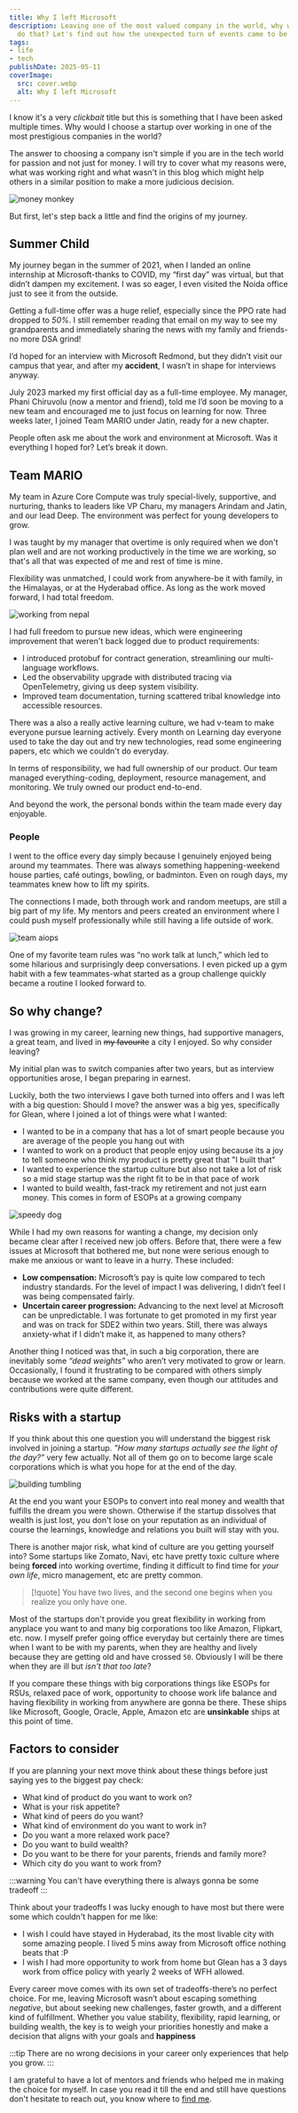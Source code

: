 ```yaml
---
title: Why I left Microsoft
description: Leaving one of the most valued company in the world, why would anyone
  do that? Let's find out how the unexpected turn of events came to be...
tags:
- life
- tech
publishDate: 2025-05-11
coverImage:
  src: cover.webp
  alt: Why I left Microsoft
---
```


I know it's a very *clickbait* title but this is something that I have been asked multiple times. Why would I choose a startup over working in one of the most prestigious companies in the world?

The answer to choosing a company isn't simple if you are in the tech world for passion and not just for money. I will try to cover what my reasons were, what was working right and what wasn't in this blog which might help others in a similar position to make a more judicious decision.

![money monkey](https://media3.giphy.com/media/v1.Y2lkPTc5MGI3NjExNGppNzc0czU0cDFnMmN6ZndjOGsxejF5aTJhc2EweGtvbHB3eng2dyZlcD12MV9pbnRlcm5hbF9naWZfYnlfaWQmY3Q9Zw/3oEdvbpl0X32bXD2Vi/giphy.gif)

But first, let's step back a little and find the origins of my journey.

## Summer Child
My journey began in the summer of 2021, when I landed an online internship at Microsoft-thanks to COVID, my “first day” was virtual, but that didn’t dampen my excitement. I was so eager, I even visited the Noida office just to see it from the outside.

Getting a full-time offer was a huge relief, especially since the PPO rate had dropped to *50%*. I still remember reading that email on my way to see my grandparents and immediately sharing the news with my family and friends-no more DSA grind!

I’d hoped for an interview with Microsoft Redmond, but they didn’t visit our campus that year, and after my **accident**, I wasn’t in shape for interviews anyway.

July 2023 marked my first official day as a full-time employee. My manager, Phani Chiruvolu (now a mentor and friend), told me I’d soon be moving to a new team and encouraged me to just focus on learning for now. Three weeks later, I joined Team MARIO under Jatin, ready for a new chapter.

People often ask me about the work and environment at Microsoft. Was it everything I hoped for? Let’s break it down.

## Team MARIO
My team in Azure Core Compute was truly special-lively, supportive, and nurturing, thanks to leaders like VP Charu, my managers Arindam and Jatin, and our lead Deep. The environment was perfect for young developers to grow.

I was taught by my manager that overtime is only required when we don't plan well and are not working productively in the time we are working, so that's all that was expected of me and rest of time is mine.

Flexibility was unmatched, I could work from anywhere-be it with family, in the Himalayas, or at the Hyderabad office. As long as the work moved forward, I had total freedom.

![working from nepal](wfh.webp)

I had full freedom to pursue new ideas, which were engineering improvement that weren't back logged due to product requirements:
- I introduced protobuf for contract generation, streamlining our multi-language workflows.
- Led the observability upgrade with distributed tracing via OpenTelemetry, giving us deep system visibility.
- Improved team documentation, turning scattered tribal knowledge into accessible resources.

There was a also a really active learning culture, we had v-team to make everyone pursue learning actively. Every month on Learning day everyone used to take the day out and try new technologies, read some engineering papers, etc which we couldn't do everyday.

In terms of responsibility, we had full ownership of our product. Our team managed everything-coding, deployment, resource management, and monitoring. We truly owned our product end-to-end.

And beyond the work, the personal bonds within the team made every day enjoyable.

### People
I went to the office every day simply because I genuinely enjoyed being around my teammates. There was always something happening-weekend house parties, café outings, bowling, or badminton. Even on rough days, my teammates knew how to lift my spirits.

The connections I made, both through work and random meetups, are still a big part of my life. My mentors and peers created an environment where I could push myself professionally while still having a life outside of work.

![team aiops](team.webp)

One of my favorite team rules was “no work talk at lunch,” which led to some hilarious and surprisingly deep conversations. I even picked up a gym habit with a few teammates-what started as a group challenge quickly became a routine I looked forward to.

## So why change?
I was growing in my career, learning new things, had supportive managers, a great team, and lived in ~~my favourite~~ a city I enjoyed. So why consider leaving?

My initial plan was to switch companies after two years, but as interview opportunities arose, I began preparing in earnest.

Luckily, both the two interviews I gave both turned into offers and I was left with a big question: Should I move? the answer was a big yes, specifically for Glean, where I joined a lot of things were what I wanted:
- I wanted to be in a company that has a lot of smart people because you are average of the people you hang out with
- I wanted to work on a product that people enjoy using because its a joy to tell someone who think my product is pretty great that "I built that"
- I wanted to experience the startup culture but also not take a lot of risk so a mid stage startup was the right fit to be in that pace of work
- I wanted to build wealth, fast-track my retirement and not just earn money. This comes in form of ESOPs at a growing company

![speedy dog](https://media1.giphy.com/media/v1.Y2lkPTc5MGI3NjExM2R4enBzeGczZGJzaHgwZXNrZGJzc3Z3ejVjazh2ODQzZDQydWJlcyZlcD12MV9pbnRlcm5hbF9naWZfYnlfaWQmY3Q9Zw/6HypNJJjcfnZ1bzWDs/giphy.gif)

While I had my own reasons for wanting a change, my decision only became clear after I received new job offers. Before that, there were a few issues at Microsoft that bothered me, but none were serious enough to make me anxious or want to leave in a hurry. These included:
- **Low compensation:** Microsoft’s pay is quite low compared to tech industry standards. For the level of impact I was delivering, I didn’t feel I was being compensated fairly.
- **Uncertain career progression:** Advancing to the next level at Microsoft can be unpredictable. I was fortunate to get promoted in my first year and was on track for SDE2 within two years. Still, there was always anxiety-what if I didn’t make it, as happened to many others?

Another thing I noticed was that, in such a big corporation, there are inevitably some _“dead weights”_ who aren’t very motivated to grow or learn. Occasionally, I found it frustrating to be compared with others simply because we worked at the same company, even though our attitudes and contributions were quite different.

## Risks with a startup
If you think about this one question you will understand the biggest risk involved in joining a startup. _"How many startups actually see the light of the day?"_ very few actually. Not all of them go on to become large scale corporations which is what you hope for at the end of the day.

![building tumbling](https://media3.giphy.com/media/v1.Y2lkPTc5MGI3NjExYno5N24xNjRzenhrbW01OWpwZTczemowYjhzdXN5aDVuMnZzZHdxZiZlcD12MV9pbnRlcm5hbF9naWZfYnlfaWQmY3Q9Zw/11NPpS74y6dOkE/giphy.gif)

At the end you want your ESOPs to convert into real money and wealth that fulfills the dream you were shown. Otherwise if the startup dissolves that wealth is just lost, you don't lose on your reputation as an individual of course the learnings, knowledge and relations you built will stay with you.

There is another major risk, what kind of culture are you getting yourself into? Some startups like Zomato, Navi, etc have pretty toxic culture where being **forced** into working overtime, finding it difficult to find time for *your own life*, micro management, etc are pretty common.

 >[!quote] You have two lives, and the second one begins when you realize you only have one.

Most of the startups don't provide you great flexibility in working from anyplace you want to and many big corporations too like Amazon, Flipkart, etc. now. I myself prefer going office everyday but certainly there are times when I want to be with my parents, when they are healthy and lively because they are getting old and have crossed `50`. Obviously I will be there when they are ill but _isn't that too late_?

If you compare these things with big corporations things like ESOPs for RSUs, relaxed pace of work, opportunity to choose work life balance and having flexibility in working from anywhere are gonna be there. These ships like Microsoft, Google, Oracle, Apple, Amazon etc are **unsinkable** ships at this point of time.

## Factors to consider
If you are planning your next move think about these things before just saying yes to the biggest pay check:
- What kind of product do you want to work on?
- What is your risk appetite?
- What kind of peers do you want?
- What kind of environment do you want to work in?
- Do you want a more relaxed work pace?
- Do you want to build wealth?
- Do you want to be there for your parents, friends and family more?
- Which city do you want to work from?

:::warning
You can't have everything there is always gonna be some tradeoff
:::

Think about your tradeoffs I was lucky enough to have most but there were some which couldn't happen for me like:
- I wish I could have stayed in Hyderabad, its the most livable city with some amazing people. I lived 5 mins away from Microsoft office nothing beats that :P
- I wish I had more opportunity to work from home but Glean has a 3 days work from office policy with yearly 2 weeks of WFH allowed.

Every career move comes with its own set of tradeoffs-there’s no perfect choice. For me, leaving Microsoft wasn’t about escaping something *negative*, but about seeking new challenges, faster growth, and a different kind of fulfillment. Whether you value stability, flexibility, rapid learning, or building wealth, the key is to weigh your priorities honestly and make a decision that aligns with your goals and **happiness**

:::tip
There are no wrong decisions in your career only experiences that help you grow.
:::

I am grateful to have a lot of mentors and friends who helped me in making the choice for myself. In case you read it till the end and still have questions don't hesitate to reach out, you know where to [find me](https://twitter.com/1108king).
